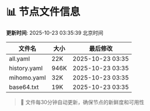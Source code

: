 # 📊 节点文件信息

**更新时间**: 2025-10-23 03:35:39 北京时间

| 文件名 | 大小 | 最后修改 |
|--------|------|----------|
| all.yaml | 22K | 2025-10-23 03:35 |
| history.yaml | 946K | 2025-10-23 03:35 |
| mihomo.yaml | 32K | 2025-10-23 03:35 |
| base64.txt | 19K | 2025-10-23 03:35 |

> 🔄 文件每30分钟自动更新，确保节点的新鲜度和可用性
